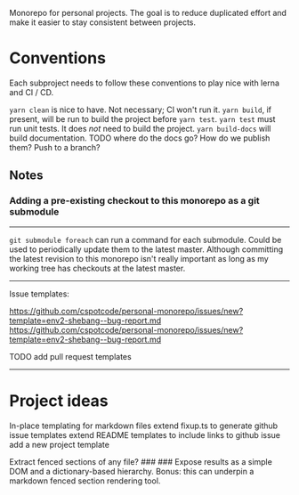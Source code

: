 Monorepo for personal projects.  The goal is to reduce duplicated effort and make it
easier to stay consistent between projects.

# Conventions

Each subproject needs to follow these conventions to play nice with lerna and CI / CD.

`yarn clean` is nice to have.  Not necessary; CI won't run it.
`yarn build`, if present, will be run to build the project before `yarn test`.
`yarn test` must run unit tests.  It does *not* need to build the project.
`yarn build-docs` will build documentation.  TODO where do the docs go?  How do we publish them?  Push to a branch?

## Notes

### Adding a pre-existing checkout to this monorepo as a git submodule



---

`git submodule foreach` can run a command for each submodule.
Could be used to periodically update them to the latest master.
Although committing the latest revision to this monorepo isn't really important
as long as my working tree has checkouts at the latest master.

---

Issue templates:

https://github.com/cspotcode/personal-monorepo/issues/new?template=env2-shebang--bug-report.md
https://github.com/cspotcode/personal-monorepo/issues/new?template=env2-shebang--bug-report.md

TODO add pull request templates

---

# Project ideas

In-place templating for markdown files
extend fixup.ts to generate github issue templates
extend README templates to include links to github issue
add a new project template

Extract fenced sections of any file?
###<FOO>
###</FOO>
Expose results as a simple DOM and a dictionary-based hierarchy.
Bonus: this can underpin a markdown fenced section rendering tool.
